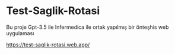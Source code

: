 # Test-Saglik-Rotasi
Bu proje Gpt-3.5 ile Infermedica ile ortak yapılmış bir önteşhis web uygulaması


https://test-saglik-rotasi.web.app/
